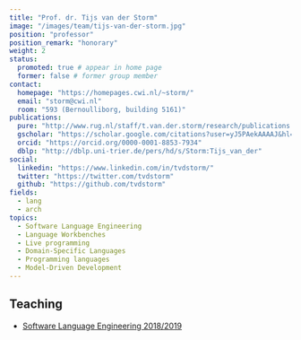 ```yaml
---
title: "Prof. dr. Tijs van der Storm"
image: "/images/team/tijs-van-der-storm.jpg"
position: "professor"
position_remark: "honorary" 
weight: 2
status:
  promoted: true # appear in home page
  former: false # former group member
contact:
  homepage: "https://homepages.cwi.nl/~storm/"
  email: "storm@cwi.nl"
  room: "593 (Bernoulliborg, building 5161)"
publications:
  pure: "http://www.rug.nl/staff/t.van.der.storm/research/publications.html"
  gscholar: "https://scholar.google.com/citations?user=yJ5PAekAAAAJ&hl=en"
  orcid: "https://orcid.org/0000-0001-8853-7934"
  dblp: "http://dblp.uni-trier.de/pers/hd/s/Storm:Tijs_van_der"
social:
  linkedin: "https://www.linkedin.com/in/tvdstorm/"
  twitter: "https://twitter.com/tvdstorm"
  github: "https://github.com/tvdstorm"
fields:
  - lang
  - arch
topics:
  - Software Language Engineering 
  - Language Workbenches 
  - Live programming 
  - Domain-Specific Languages 
  - Programming languages 
  - Model-Driven Development 
---
```


## Teaching

  * [Software Language Engineering 2018/2019](https://www.rug.nl/ocasys/rug/vak/show?code=WBCS18001)


